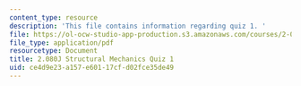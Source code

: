 ```yaml
---
content_type: resource
description: 'This file contains information regarding quiz 1. '
file: https://ol-ocw-studio-app-production.s3.amazonaws.com/courses/2-080j-structural-mechanics-fall-2013/ce4d9e23a157e60117cfd02fce35de49_MIT2_080JF13_Quiz_1.pdf
file_type: application/pdf
resourcetype: Document
title: 2.080J Structural Mechanics Quiz 1
uid: ce4d9e23-a157-e601-17cf-d02fce35de49
---
```

